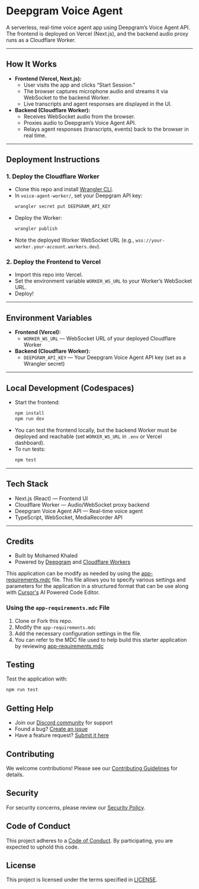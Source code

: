 
# Deepgram Voice Agent

A serverless, real-time voice agent app using Deepgram’s Voice Agent API. The frontend is deployed on Vercel (Next.js), and the backend audio proxy runs as a Cloudflare Worker.

---

## How It Works

- **Frontend (Vercel, Next.js):**
  - User visits the app and clicks “Start Session.”
  - The browser captures microphone audio and streams it via WebSocket to the backend Worker.
  - Live transcripts and agent responses are displayed in the UI.
- **Backend (Cloudflare Worker):**
  - Receives WebSocket audio from the browser.
  - Proxies audio to Deepgram’s Voice Agent API.
  - Relays agent responses (transcripts, events) back to the browser in real time.

---

## Deployment Instructions

### 1. Deploy the Cloudflare Worker
- Clone this repo and install [Wrangler CLI](https://developers.cloudflare.com/workers/wrangler/).
- In `voice-agent-worker/`, set your Deepgram API key:
  ```sh
  wrangler secret put DEEPGRAM_API_KEY
  ```
- Deploy the Worker:
  ```sh
  wrangler publish
  ```
- Note the deployed Worker WebSocket URL (e.g., `wss://your-worker.your-account.workers.dev`).

### 2. Deploy the Frontend to Vercel
- Import this repo into Vercel.
- Set the environment variable `WORKER_WS_URL` to your Worker’s WebSocket URL.
- Deploy!

---

## Environment Variables

- **Frontend (Vercel):**
  - `WORKER_WS_URL` — WebSocket URL of your deployed Cloudflare Worker
- **Backend (Cloudflare Worker):**
  - `DEEPGRAM_API_KEY` — Your Deepgram Voice Agent API key (set as a Wrangler secret)

---

## Local Development (Codespaces)

- Start the frontend:
  ```sh
  npm install
  npm run dev
  ```
- You can test the frontend locally, but the backend Worker must be deployed and reachable (set `WORKER_WS_URL` in `.env` or Vercel dashboard).
- To run tests:
  ```sh
  npm test
  ```

---

## Tech Stack
- Next.js (React) — Frontend UI
- Cloudflare Worker — Audio/WebSocket proxy backend
- Deepgram Voice Agent API — Real-time voice agent
- TypeScript, WebSocket, MediaRecorder API

---

## Credits
- Built by Mohamed Khaled
- Powered by [Deepgram](https://deepgram.com/) and [Cloudflare Workers](https://workers.cloudflare.com/)

This application can be modify as needed by using the [app-requirements.mdc](.cursor/rules/app-requirements.mdc) file. This file allows you to specify various settings and parameters for the application in a structured format that can be use along with [Cursor's](https://www.cursor.com/) AI Powered Code Editor.

### Using the `app-requirements.mdc` File

1. Clone or Fork this repo.
2. Modify the `app-requirements.mdc`
3. Add the necessary configuration settings in the file.
4. You can refer to the MDC file used to help build this starter application by reviewing  [app-requirements.mdc](.cursor/rules/app-requirements.mdc)

## Testing

Test the application with:

```bash
npm run test
```

## Getting Help

- Join our [Discord community](https://discord.gg/deepgram) for support
- Found a bug? [Create an issue](https://github.com/deepgram-starters/node-voice-agent/issues)
- Have a feature request? [Submit it here](https://github.com/deepgram-starters/node-voice-agent/issues)

## Contributing

We welcome contributions! Please see our [Contributing Guidelines](CONTRIBUTING.md) for details.

## Security

For security concerns, please review our [Security Policy](SECURITY.md).

## Code of Conduct

This project adheres to a [Code of Conduct](CODE_OF_CONDUCT.md). By participating, you are expected to uphold this code.

## License

This project is licensed under the terms specified in [LICENSE](LICENSE).